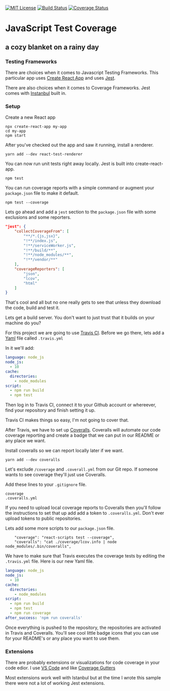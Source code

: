 [![MIT License](http://img.shields.io/badge/license-MIT-brightgreen.svg)](https://opensource.org/licenses/MIT)   [![Build Status](https://travis-ci.org/trendoid/JavaScriptTestCoverage.svg?branch=master)](https://travis-ci.org/trendoid/JavaScriptTestCoverage) [![Coverage Status](https://coveralls.io/repos/github/trendoid/JavaScriptTestCoverage/badge.svg?branch=master)](https://coveralls.io/github/trendoid/JavaScriptTestCoverage?branch=master) 
 
# JavaScript Test Coverage 
## a cozy blanket on a rainy day

### Testing Frameworks

There are choices when it comes to Javascript Testing Frameworks.  This particular app uses [Create React App](https://github.com/facebook/create-react-app) and uses [Jest](https://jestjs.io).

There are also choices when it comes to Coverage Frameworks.  Jest comes with [Instanbul](https://istanbul.js.org) built in.    

### Setup

Create a new React app
```
npx create-react-app my-app
cd my-app
npm start
```

After you've checked out the app and saw it running, install a renderer.
```
yarn add --dev react-test-renderer
```

You can now run unit tests right away locally.  Jest is built into create-react-app.
```
npm test
```

You can run coverage reports with a simple command or augment your `package.json` file to make it default.
```
npm test --coverage
```

Lets go ahead and add a `jest` section to the `package.json` file with some exclusions and some reporters.
```json
"jest": {
    "collectCoverageFrom": [
        "**/*.{js,jsx}",
        "!**/index.js",
        "!**/serviceWorker.js",
        "!**/build/**",
        "!**/node_modules/**",
        "!**/vendor/**"
    ],
    "coverageReporters": [
        "json",
        "lcov",
        "html"
    ]
}
```

That's cool and all but no one really gets to see that unless they download the code, build and test it.

Lets get a build server.  You don't want to just trust that it builds on your machine do you?

For this project we are going to use [Travis CI](https://www.travis-ci.com/).  Before we go there, lets add a [Yaml](https://yaml.org/) file called `.travis.yml`

In it we'll add:
```yaml
language: node_js
node_js:
  - 10
cache:
  directories:
    - node_modules
script:
  - npm run build
  - npm test
```
Then log in to Travis CI, connect it to your Github account or whereever, find your repository and finish setting it up.

Travis CI makes things so easy, I'm not going to cover that.

After Travis, we have to set up [Coveralls](https://coveralls.io).  Coveralls will automate our code coverage reporting and create a badge that we can put in our README or any place we want.

Install coveralls so we can report locally later if we want.
```
yarn add --dev coveralls
```

Let's exclude `/coverage` and `.coverall.yml` from our Git repo.  If someone wants to see coverage they'll just use Coveralls.

Add these lines to your `.gitignore` file.
```	
coverage
.coveralls.yml
```

If you need to upload local coverage reports to Coveralls then you'll follow the instructions to set that up add add a token to `.coveralls.yml`.  Don't ever upload tokens to public repositories.

Lets add some more scripts to our `package.json` file.

```
    "coverage": "react-scripts test --coverage",
    "coveralls": "cat ./coverage/lcov.info | node node_modules/.bin/coveralls",
```

We have to make sure that Travis executes the coverage tests by editing the `.travis.yml` file.  Here is our new Yaml file.

```yaml
language: node_js
node_js:
  - 10
cache:
  directories:
    - node_modules
script:
  - npm run build
  - npm test
  - npm run coverage
after_success: 'npm run coveralls'
```

Once everything is pushed to the repository, the repositories are activated in Travis and Coveralls. You'll see cool little badge icons that you can use for your README's or any place you want to use them.

### Extensions

There are probably extensions or visualizations for code coverage in your code edior. I use [VS Code](https://code.visualstudio.com) and like [Coverage Gutters](https://marketplace.visualstudio.com/items?itemName=ryanluker.vscode-coverage-gutters)

Most extensions work well with Istanbul but at the time I wrote this sample there were not a lot of working Jest extensions.
